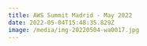 ```yaml
---
title: AWS Summit Madrid - May 2022
date: 2022-05-04T15:48:35.829Z
image: /media/img-20220504-wa0017.jpg
---
```

